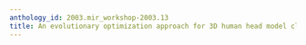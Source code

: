```yaml
---
anthology_id: 2003.mir_workshop-2003.13
title: An evolutionary optimization approach for 3D human head model classification
---
```


